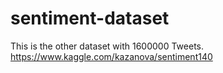 # sentiment-dataset
This is the other dataset with 1600000 Tweets. https://www.kaggle.com/kazanova/sentiment140
